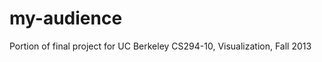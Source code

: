 my-audience
===========

Portion of final project for UC Berkeley CS294-10, Visualization, Fall 2013
